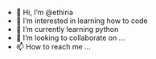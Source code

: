 - 👋 Hi, I’m @ethiria
- 👀 I’m interested in learning how to code
- 🌱 I’m currently learning python
- 💞️ I’m looking to collaborate on ...
- 📫 How to reach me ...

<!---
ethiria/ethiria is a ✨ special ✨ repository because its `README.md` (this file) appears on your GitHub profile.
You can click the Preview link to take a look at your changes.
--->

